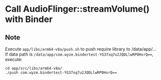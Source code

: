 # Call AudioFlinger::streamVolume() with Binder

## Note
Execute `app/libs/arm64-v8a/push.sh` to push require library to /data/app/...
If data path is `/data/app/com.wyze.bindertest-YG37xq7u2JQDLlwRP0HvrQ==`, execute:
```
cd app/src/libs/arm64-v8a/
./push com.wyze.bindertest-YG37xq7u2JQDLlwRP0HvrQ==
```
